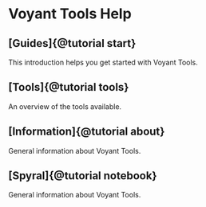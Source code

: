 # Voyant Tools Help

## [Guides]{@tutorial start}

This introduction helps you get started with Voyant Tools.

## [Tools]{@tutorial tools}

An overview of the tools available.

## [Information]{@tutorial about}

General information about Voyant Tools.

## [Spyral]{@tutorial notebook}

General information about Voyant Tools.

<span id="no_toc"/>